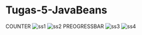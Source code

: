 # Tugas-5-JavaBeans
COUNTER
![ss1](https://user-images.githubusercontent.com/44233324/82074362-da847a80-9704-11ea-8d2f-91fe65915d3e.PNG)
![ss2](https://user-images.githubusercontent.com/44233324/82074370-dc4e3e00-9704-11ea-8505-8aa0c3485092.PNG)
PREOGRESSBAR
![ss3](https://user-images.githubusercontent.com/44233324/82074372-dce6d480-9704-11ea-926c-270a0062f70e.PNG)
![ss4](https://user-images.githubusercontent.com/44233324/82074375-dd7f6b00-9704-11ea-9c2c-afe21aee53cb.PNG)

